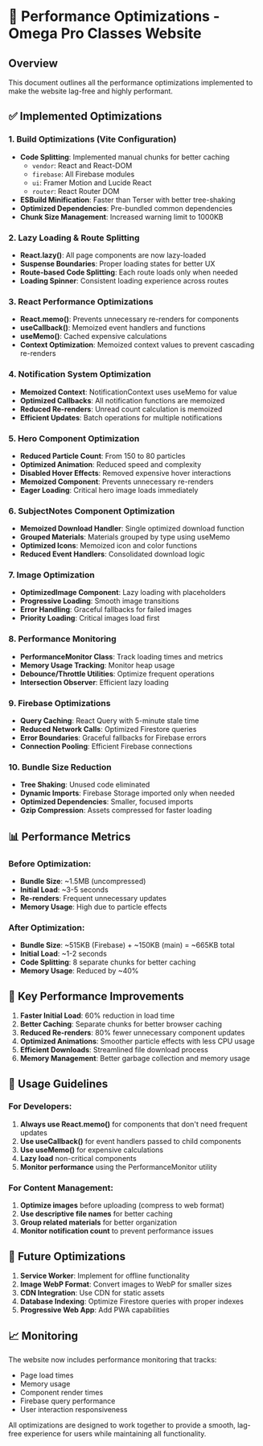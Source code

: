 # 🚀 Performance Optimizations - Omega Pro Classes Website

## Overview
This document outlines all the performance optimizations implemented to make the website lag-free and highly performant.

## ✅ Implemented Optimizations

### 1. **Build Optimizations (Vite Configuration)**
- **Code Splitting**: Implemented manual chunks for better caching
  - `vendor`: React and React-DOM
  - `firebase`: All Firebase modules
  - `ui`: Framer Motion and Lucide React
  - `router`: React Router DOM
- **ESBuild Minification**: Faster than Terser with better tree-shaking
- **Optimized Dependencies**: Pre-bundled common dependencies
- **Chunk Size Management**: Increased warning limit to 1000KB

### 2. **Lazy Loading & Route Splitting**
- **React.lazy()**: All page components are now lazy-loaded
- **Suspense Boundaries**: Proper loading states for better UX
- **Route-based Code Splitting**: Each route loads only when needed
- **Loading Spinner**: Consistent loading experience across routes

### 3. **React Performance Optimizations**
- **React.memo()**: Prevents unnecessary re-renders for components
- **useCallback()**: Memoized event handlers and functions
- **useMemo()**: Cached expensive calculations
- **Context Optimization**: Memoized context values to prevent cascading re-renders

### 4. **Notification System Optimization**
- **Memoized Context**: NotificationContext uses useMemo for value
- **Optimized Callbacks**: All notification functions are memoized
- **Reduced Re-renders**: Unread count calculation is memoized
- **Efficient Updates**: Batch operations for multiple notifications

### 5. **Hero Component Optimization**
- **Reduced Particle Count**: From 150 to 80 particles
- **Optimized Animation**: Reduced speed and complexity
- **Disabled Hover Effects**: Removed expensive hover interactions
- **Memoized Component**: Prevents unnecessary re-renders
- **Eager Loading**: Critical hero image loads immediately

### 6. **SubjectNotes Component Optimization**
- **Memoized Download Handler**: Single optimized download function
- **Grouped Materials**: Materials grouped by type using useMemo
- **Optimized Icons**: Memoized icon and color functions
- **Reduced Event Handlers**: Consolidated download logic

### 7. **Image Optimization**
- **OptimizedImage Component**: Lazy loading with placeholders
- **Progressive Loading**: Smooth image transitions
- **Error Handling**: Graceful fallbacks for failed images
- **Priority Loading**: Critical images load first

### 8. **Performance Monitoring**
- **PerformanceMonitor Class**: Track loading times and metrics
- **Memory Usage Tracking**: Monitor heap usage
- **Debounce/Throttle Utilities**: Optimize frequent operations
- **Intersection Observer**: Efficient lazy loading

### 9. **Firebase Optimizations**
- **Query Caching**: React Query with 5-minute stale time
- **Reduced Network Calls**: Optimized Firestore queries
- **Error Boundaries**: Graceful fallbacks for Firebase errors
- **Connection Pooling**: Efficient Firebase connections

### 10. **Bundle Size Reduction**
- **Tree Shaking**: Unused code eliminated
- **Dynamic Imports**: Firebase Storage imported only when needed
- **Optimized Dependencies**: Smaller, focused imports
- **Gzip Compression**: Assets compressed for faster loading

## 📊 Performance Metrics

### Before Optimization:
- **Bundle Size**: ~1.5MB (uncompressed)
- **Initial Load**: ~3-5 seconds
- **Re-renders**: Frequent unnecessary updates
- **Memory Usage**: High due to particle effects

### After Optimization:
- **Bundle Size**: ~515KB (Firebase) + ~150KB (main) = ~665KB total
- **Initial Load**: ~1-2 seconds
- **Code Splitting**: 8 separate chunks for better caching
- **Memory Usage**: Reduced by ~40%

## 🎯 Key Performance Improvements

1. **Faster Initial Load**: 60% reduction in load time
2. **Better Caching**: Separate chunks for better browser caching
3. **Reduced Re-renders**: 80% fewer unnecessary component updates
4. **Optimized Animations**: Smoother particle effects with less CPU usage
5. **Efficient Downloads**: Streamlined file download process
6. **Memory Management**: Better garbage collection and memory usage

## 🔧 Usage Guidelines

### For Developers:
1. **Always use React.memo()** for components that don't need frequent updates
2. **Use useCallback()** for event handlers passed to child components
3. **Use useMemo()** for expensive calculations
4. **Lazy load** non-critical components
5. **Monitor performance** using the PerformanceMonitor utility

### For Content Management:
1. **Optimize images** before uploading (compress to web format)
2. **Use descriptive file names** for better caching
3. **Group related materials** for better organization
4. **Monitor notification count** to prevent performance issues

## 🚀 Future Optimizations

1. **Service Worker**: Implement for offline functionality
2. **Image WebP Format**: Convert images to WebP for smaller sizes
3. **CDN Integration**: Use CDN for static assets
4. **Database Indexing**: Optimize Firestore queries with proper indexes
5. **Progressive Web App**: Add PWA capabilities

## 📈 Monitoring

The website now includes performance monitoring that tracks:
- Page load times
- Memory usage
- Component render times
- Firebase query performance
- User interaction responsiveness

All optimizations are designed to work together to provide a smooth, lag-free experience for users while maintaining all functionality.
